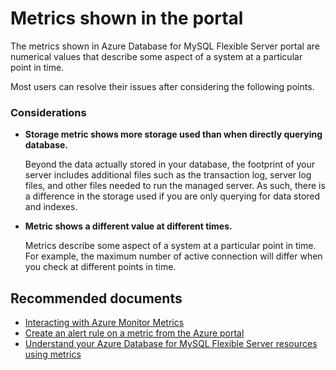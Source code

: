 <properties
  pagetitle="Metrics shown in the portal&#xD;"
  description="Metrics shown in the portal"
  service="microsoft.dbformysql"
  resource="flexibleservers"
  ms.author="ambhatna,jtoland"
  selfhelptype="Generic"
  supporttopicids="32747624"
  resourcetags="servers,databases"
  productpesids="17344"
  cloudenvironments="public,fairfax,usnat,ussec"
  articleid="e315b277-0f2c-4e06-bb05-901bb9a18eea"
  ownershipid="AzureData_AzureDatabaseforMySQL" />
# Metrics shown in the portal

The metrics shown in Azure Database for MySQL Flexible Server portal are numerical values that describe some aspect of a system at a particular point in time.

Most users can resolve their issues after considering the following points.

### Considerations

* **Storage metric shows more storage used than when directly querying database.**

  Beyond the data actually stored in your database, the footprint of your server includes additional files such as the transaction log, server log files, and other files needed to run the managed server. As such, there is a difference in the storage used if you are only querying for data stored and indexes.

* **Metric shows a different value at different times.**

  Metrics describe some aspect of a system at a particular point in time. For example, the maximum number of active connection will differ when you check at different points in time.

## **Recommended documents**

* [Interacting with Azure Monitor Metrics](https://docs.microsoft.com/azure/azure-monitor/platform/data-platform-metrics#interacting-with-azure-monitor-metrics/)
* [Create an alert rule on a metric from the Azure portal](https://docs.microsoft.com/azure/mysql/flexible-server/how-to-alert-on-metric)
* [Understand your Azure Database for MySQL Flexible Server resources using metrics](https://docs.microsoft.com/azure/mysql/flexible-server/concepts-monitoring)